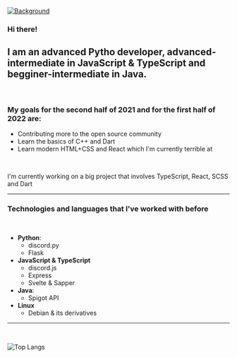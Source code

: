 [![Background](https://pbs.twimg.com/profile_banners/1347698201562914817/1631447380/1500x500)](https://marzeq.me)

### Hi there!

## I am an advanced Pytho developer, advanced-intermediate in JavaScript & TypeScript and begginer-intermediate in Java.

<br>

### My goals for the second half of 2021 and for the first half of 2022 are:
- Contributing more to the open source community
- Learn the basics of C++ and Dart
- Learn modern HTML+CSS and React which I'm currently terrible at

<br>

I'm currently working on a big project that involves TypeScript, React, SCSS and Dart

---

### Technologies and languages that I've worked with before

<br>

- **Python**:
    * discord.py
    * Flask
- **JavaScript & TypeScript**
    * discord.js
    * Express
    * Svelte & Sapper
- **Java**:
    * Spigot API
- **Linux**
    * Debian & its derivatives

---

<br>

![Top Langs](https://github-readme-stats.vercel.app/api/top-langs/?username=marzeq&theme=synthwave&show_icons=true)
